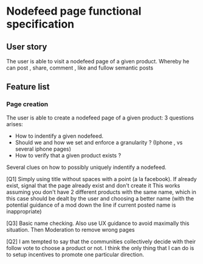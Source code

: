 # Nodefeed page functional specification

## User story

The user is able to visit a nodefeed page of a given product.
Whereby he can post , share, comment , like and fullow semantic posts


## Feature list

### Page creation
The user is able to create a nodefeed page of a given product:
3 questions arises: 
* How to indentify a given nodefeed.
* Should we and how we set and enforce a granularity ? (Iphone , vs several iphone pages)
* How to verify that a given product exists ?

Several clues on how to possibly uniquely indentify a nodefeed.

[Q1] Simply using title without spaces with a point (a la facebook).
If already exist, signal that the page already exist and don't create it
This works assuming you don't have 2 different products with the same name, which in this case should be dealt by the user and choosing a better name (with the potential guidance of a mod down the line if current posted name is inappropriate)

[Q3] Basic name checking. Also use UX guidance to avoid maximally this situation. Then Moderation to remove wrong pages

[Q2] I am tempted to say that the communities collectively decide with their follow vote to choose a product or not. I think the only thing that I can do is to setup incentives to promote one particular direction.